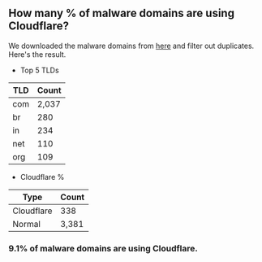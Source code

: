 ## How many % of malware domains are using Cloudflare?


We downloaded the malware domains from [here](https://urlhaus.abuse.ch) and filter out duplicates.
Here's the result.


[//]: # (start replacement)


- Top 5 TLDs

| TLD | Count |
| --- | --- |
| com | 2,037 |
| br | 280 |
| in | 234 |
| net | 110 |
| org | 109 |


- Cloudflare %

| Type | Count |
| --- | --- |
| Cloudflare | 338 |
| Normal | 3,381 |


### 9.1% of malware domains are using Cloudflare.